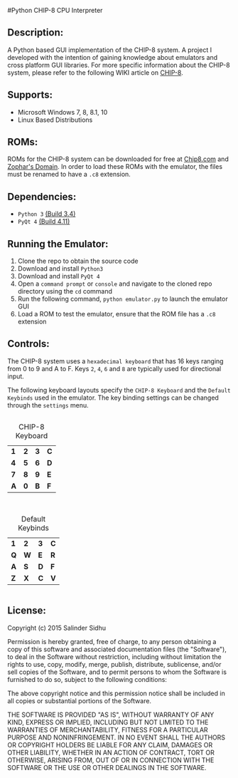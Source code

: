 #Python CHIP-8 CPU Interpreter

Description:
-------------
A Python based GUI implementation of the CHIP-8 system. A project I developed with the intention of gaining knowledge about emulators and cross platform GUI libraries.
For more specific information about the CHIP-8 system, please refer to the following WIKI article on [CHIP-8](https://en.wikipedia.org/wiki/CHIP-8).

Supports:
-------------
- Microsoft Windows 7, 8, 8.1, 10
- Linux Based Distributions

ROMs:
-------------
ROMs for the CHIP-8 system can be downloaded for free at [Chip8.com](http://www.chip8.com/?page=84) and [Zophar's Domain](http://www.zophar.net/pdroms/chip8.html). In order to load these ROMs with the emulator, the files must be renamed to have a `.c8` extension.

Dependencies:
-------------
- `Python 3` [(Build 3.4)](https://www.python.org/downloads/)
- `PyQt 4` [(Build 4.11)](https://riverbankcomputing.com/software/pyqt/download)

Running the Emulator:
-------------
1. Clone the repo to obtain the source code
2. Download and install `Python3`
3. Download and install `PyQt 4`
4. Open a `command prompt` or `console` and navigate to the cloned repo directory using the `cd` command
5. Run the following command, `python emulator.py` to launch the emulator GUI
6. Load a ROM to test the emulator, ensure that the ROM file has a `.c8` extension

Controls:
-------------
The CHIP-8 system uses a `hexadecimal keyboard` that has 16 keys ranging from 0 to 9 and A to F. Keys `2`, `4`, `6` and `8` are typically used for directional input.

The following keyboard layouts specify the `CHIP-8 Keyboard` and the `Default Keybinds` used in the emulator. The key binding settings can be changed through the `settings` menu.

<div align="center">
	<table style="display:inline-block;">
		<caption>CHIP-8 Keyboard</caption>
		<tr>
			<td><b>1</b></td>
			<td><b>2</b></td>
			<td><b>3</b></td>
			<td><b>C</b></td>
		</tr>
		<tr>
			<td><b>4</b></td>
			<td><b>5</b></td>
			<td><b>6</b></td>
			<td><b>D</b></td>
		</tr>
		<tr>
			<td><b>7</b></td>
			<td><b>8</b></td>
			<td><b>9</b></td>
			<td><b>E</b></td>
		</tr>
		<tr>
			<td><b>A</b></td>
			<td><b>0</b></td>
			<td><b>B</b></td>
			<td><b>F</b></td>
		</tr>
	</table>
	&nbsp;&nbsp;&nbsp;&nbsp;&nbsp;
	<table style="display:inline-block;">
		<caption>Default Keybinds</caption>
		<tr>
			<td><b>1</b></td>
			<td><b>2</b></td>
			<td><b>3</b></td>
			<td><b>C</b></td>
		</tr>
		<tr>
			<td><b>Q</b></td>
			<td><b>W</b></td>
			<td><b>E</b></td>
			<td><b>R</b></td>
		</tr>
		<tr>
			<td><b>A</b></td>
			<td><b>S</b></td>
			<td><b>D</b></td>
			<td><b>F</b></td>
		</tr>
		<tr>
			<td><b>Z</b></td>
			<td><b>X</b></td>
			<td><b>C</b></td>
			<td><b>V</b></td>
		</tr>
	</table>
</div>

License:
-------------
Copyright (c) 2015 Salinder Sidhu

Permission is hereby granted, free of charge, to any person obtaining a copy of this software and associated documentation files (the "Software"), to deal in the Software without restriction, including without limitation the rights to use, copy, modify, merge, publish, distribute, sublicense, and/or sell copies of the Software, and to permit persons to whom the Software is furnished to do so, subject to the following conditions:

The above copyright notice and this permission notice shall be included in all copies or substantial portions of the Software.

THE SOFTWARE IS PROVIDED "AS IS", WITHOUT WARRANTY OF ANY KIND, EXPRESS OR IMPLIED, INCLUDING BUT NOT LIMITED TO THE WARRANTIES OF MERCHANTABILITY, FITNESS FOR A PARTICULAR PURPOSE AND NONINFRINGEMENT. IN NO EVENT SHALL THE AUTHORS OR COPYRIGHT HOLDERS BE LIABLE FOR ANY CLAIM, DAMAGES OR OTHER LIABILITY, WHETHER IN AN ACTION OF CONTRACT, TORT OR OTHERWISE, ARISING FROM, OUT OF OR IN CONNECTION WITH THE SOFTWARE OR THE USE OR OTHER DEALINGS IN THE SOFTWARE.
